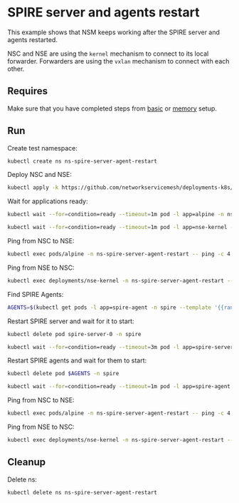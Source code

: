 # SPIRE server and agents restart

This example shows that NSM keeps working after the SPIRE server and agents restarted.

NSC and NSE are using the `kernel` mechanism to connect to its local forwarder.
Forwarders are using the `vxlan` mechanism to connect with each other.

## Requires

Make sure that you have completed steps from [basic](../../basic) or [memory](../../memory) setup.

## Run

Create test namespace:
```bash
kubectl create ns ns-spire-server-agent-restart
```

Deploy NSC and NSE:
```bash
kubectl apply -k https://github.com/networkservicemesh/deployments-k8s/examples/heal/spire-server-agent-restart?ref=b89bf7fbac1a2dcf210b00bd970c5a7f1a521b9a
```

Wait for applications ready:
```bash
kubectl wait --for=condition=ready --timeout=1m pod -l app=alpine -n ns-spire-server-agent-restart
```
```bash
kubectl wait --for=condition=ready --timeout=1m pod -l app=nse-kernel -n ns-spire-server-agent-restart
```

Ping from NSC to NSE:
```bash
kubectl exec pods/alpine -n ns-spire-server-agent-restart -- ping -c 4 172.16.1.100
```

Ping from NSE to NSC:
```bash
kubectl exec deployments/nse-kernel -n ns-spire-server-agent-restart -- ping -c 4 172.16.1.101
```

Find SPIRE Agents:
```bash
AGENTS=$(kubectl get pods -l app=spire-agent -n spire --template '{{range .items}}{{.metadata.name}}{{" "}}{{end}}')
```

Restart SPIRE server and wait for it to start:
```bash
kubectl delete pod spire-server-0 -n spire
```

```bash
kubectl wait --for=condition=ready --timeout=3m pod -l app=spire-server -n spire
```

Restart SPIRE agents and wait for them to start:
```bash
kubectl delete pod $AGENTS -n spire
```

```bash
kubectl wait --for=condition=ready --timeout=1m pod -l app=spire-agent -n spire
```

Ping from NSC to NSE:
```bash
kubectl exec pods/alpine -n ns-spire-server-agent-restart -- ping -c 4 172.16.1.100
```

Ping from NSE to NSC:
```bash
kubectl exec deployments/nse-kernel -n ns-spire-server-agent-restart -- ping -c 4 172.16.1.101
```

## Cleanup

Delete ns:
```bash
kubectl delete ns ns-spire-server-agent-restart
```
